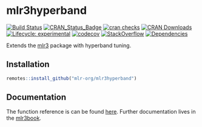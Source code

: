 # mlr3hyperband

[![Build Status](https://travis-ci.org/mlr-org/mlr3hyperband.svg?branch=master)](https://travis-ci.org/mlr-org/mlr3hyperband)
[![CRAN\_Status\_Badge](http://www.r-pkg.org/badges/version-ago/mlr3hyperband)](https://cran.r-project.org/package=mlr3hyperband)
[![cran checks](https://cranchecks.info/badges/worst/mlr3hyperband)](https://cran.r-project.org/web/checks/check_results_mlr3hyperband.html)
[![CRAN Downloads](https://cranlogs.r-pkg.org/badges/mlr3hyperband)](https://cran.rstudio.com/web/packages/mlr3hyperband/index.html)
[![Lifecycle: experimental](https://img.shields.io/badge/lifecycle-experimental-orange.svg)](https://www.tidyverse.org/lifecycle/#experimental)
[![codecov](https://codecov.io/gh/mlr-org/mlr3hyperband/branch/master/graph/badge.svg)](https://codecov.io/gh/mlr-org/mlr3hyperband)
[![StackOverflow](https://img.shields.io/badge/stackoverflow-mlr3-orange.svg)](https://stackoverflow.com/questions/tagged/mlr3)
[![Dependencies](https://tinyverse.netlify.com/badge/mlr3hyperband)](https://cran.r-project.org/package=mlr3hyperband)

Extends the [mlr3](https://mlr3.mlr-org.com) package with hyperband tuning.

## Installation

```r
remotes::install_github("mlr-org/mlr3hyperband")
```

## Documentation

The function reference is can be found [here](https://mlr3hyperband.mlr-org.com/reference/).
Further documentation lives in the [mlr3book](https://mlr3book.mlr-org.com/).

